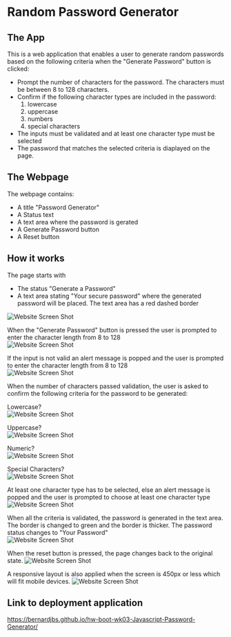 # Random Password Generator

## The App
This is a web application that enables a user to generate random passwords based on the following criteria when the "Generate Password" button is clicked: 

- Prompt the number of characters for the password. The characters must be between 8 to 128 characters. 
- Confirm if the following character types are included in the password: 
    1. lowercase
    2. uppercase
    3. numbers
    4. special characters
- The inputs must be validated and at least one character type must be selected
- The password that matches the selected criteria is diaplayed on the page. 

## The Webpage
The webpage contains: 
- A title "Password Generator"
- A Status text
- A text area where the password is gerated
- A Generate Password button
- A Reset button

## How it works
The page starts with 
- The status "Generate a Password"
- A text area stating "Your secure password" where the generated password will be placed. The text area has a red dashed border

![Website Screen Shot](./Assets/screenshots/01.jpg)

When the "Generate Password" button is pressed the user is prompted to enter the character length from 8 to 128
\
![Website Screen Shot](./Assets/screenshots/02a.jpg)

If the input is not valid an alert message is popped and the user is prompted to enter the character length from 8 to 128
\
![Website Screen Shot](./Assets/screenshots/03.jpg)

When the number of characters passed validation, the user is asked to confirm the following criteria for the password to be generated: 

Lowercase? 
\
![Website Screen Shot](./Assets/screenshots/04.jpg)

Uppercase? 
\
![Website Screen Shot](./Assets/screenshots/05.jpg)

Numeric? 
\
![Website Screen Shot](./Assets/screenshots/06.jpg)

Special Characters? 
\
![Website Screen Shot](./Assets/screenshots/07.jpg)

At least one character type has to be selected, else an alert message is popped and the user is prompted to choose at least one character type
\
![Website Screen Shot](./Assets/screenshots/08.jpg)

When all the criteria is validated, the password is generated in the text area. The border is changed to green and the border is thicker. The password status changes to "Your Password"  
![Website Screen Shot](./Assets/screenshots/09.jpg)

When the reset button is pressed, the page changes back to the original state. 
![Website Screen Shot](./Assets/screenshots/01a.jpg)

A responsive layout is also applied when the screen is 450px or less which will fit mobile devices. 
![Website Screen Shot](./Assets/screenshots/10.jpg)

## Link to deployment application
https://bernardjbs.github.io/hw-boot-wk03-Javascript-Password-Generator/